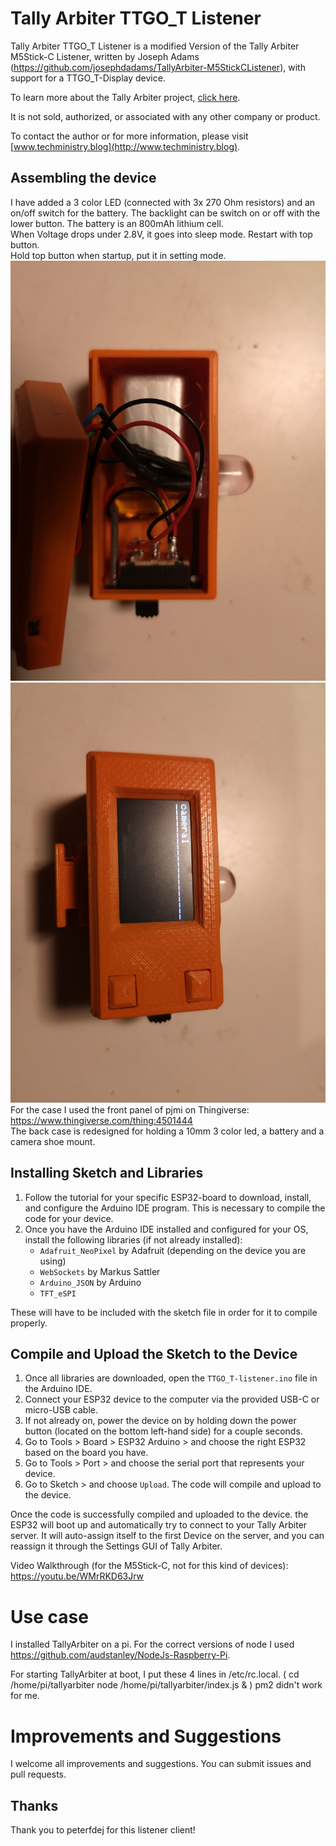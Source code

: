 # Tally Arbiter TTGO_T Listener
Tally Arbiter TTGO_T Listener is a modified Version of the Tally Arbiter M5Stick-C Listener, written by Joseph Adams (https://github.com/josephdadams/TallyArbiter-M5StickCListener), with support for a TTGO_T-Display device.

To learn more about the Tally Arbiter project, [click here](http://github.com/josephdadams/tallyarbiter).

It is not sold, authorized, or associated with any other company or product.

To contact the author or for more information, please visit [www.techministry.blog](http://www.techministry.blog).

## Assembling the device
I have added a 3 color LED (connected with 3x 270 Ohm resistors) and an on/off switch for the battery.
The backlight can be switch on or off with the lower button.
The battery is an 800mAh lithium cell.  
When Voltage drops under 2.8V, it goes into sleep mode. Restart with top button.  
Hold top button when startup, put it in setting mode.
![](img1.jpg)
![](img2.jpg)
For the case I used the front panel of pjmi on Thingiverse: https://www.thingiverse.com/thing:4501444  
The back case is redesigned for holding a 10mm 3 color led, a battery and a camera shoe mount.

## Installing Sketch and Libraries
1. Follow the tutorial for your specific ESP32-board to download, install, and configure the Arduino IDE program. This is necessary to compile the code for your device.
1. Once you have the Arduino IDE installed and configured for your OS, install the following libraries (if not already installed):
	* `Adafruit_NeoPixel` by Adafruit (depending on the device you are using)
	* `WebSockets` by Markus Sattler
	* `Arduino_JSON` by Arduino
    * `TFT_eSPI`

These will have to be included with the sketch file in order for it to compile properly.  

## Compile and Upload the Sketch to the Device
1. Once all libraries are downloaded, open the `TTGO_T-listener.ino` file in the Arduino IDE.
2. Connect your ESP32 device to the computer via the provided USB-C or micro-USB cable.
3. If not already on, power the device on by holding down the power button (located on the bottom left-hand side) for a couple seconds.
4. Go to Tools > Board > ESP32 Arduino > and choose the right ESP32 based on the board you have.
5. Go to Tools > Port > and choose the serial port that represents your device.
6. Go to Sketch > and choose `Upload`. The code will compile and upload to the device.

Once the code is successfully compiled and uploaded to the device. the ESP32 will boot up and automatically try to connect to your Tally Arbiter server. It will auto-assign itself to the first Device on the server, and you can reassign it through the Settings GUI of Tally Arbiter.

Video Walkthrough (for the M5Stick-C, not for this kind of devices): https://youtu.be/WMrRKD63Jrw

# Use case
I installed TallyArbiter on a pi. For the correct versions of node I used https://github.com/audstanley/NodeJs-Raspberry-Pi.  

For starting TallyArbiter at boot, I put these 4 lines in /etc/rc.local.
(
cd /home/pi/tallyarbiter
node /home/pi/tallyarbiter/index.js &
)
pm2 didn't work for me.

# Improvements and Suggestions
I welcome all improvements and suggestions. You can submit issues and pull requests.

## Thanks
Thank you to peterfdej for this listener client!